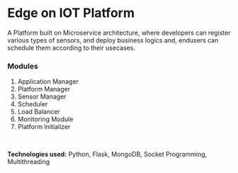 # Edge on IOT Platform
A Platform built on Microservice architecture, where developers can register various types of sensors, and deploy business logics and, endusers can schedule them according to their usecases.


### Modules
1. Application Manager
2. Platform Manager
3. Sensor Manager
4. Scheduler
5. Load Balancer
6. Monitoring Module
7. Platform Initializer

<br>

**Technologies used:** Python, Flask, MongoDB, Socket Programming, Multithreading
